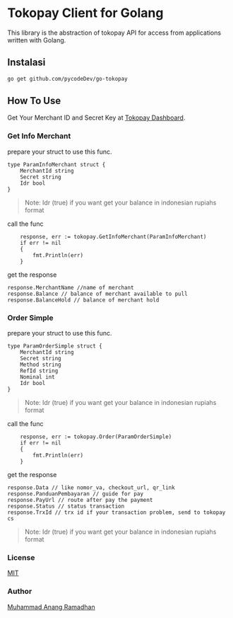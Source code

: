 # Tokopay Client for Golang

This library is the abstraction of tokopay API for access from applications written with Golang.

## Instalasi

```bash
go get github.com/pycodeDev/go-tokopay
```

## How To Use
Get Your Merchant ID and Secret Key at [Tokopay Dashboard](https://dash.tokopay.id/pengaturan/secret-key).

### Get Info Merchant
prepare your struct to use this func.
```golang
type ParamInfoMerchant struct {
    MerchantId string
    Secret string
    Idr bool
}
```
> Note:
> Idr (true) if you want get your balance in indonesian rupiahs format

call the func

```golang
    response, err := tokopay.GetInfoMerchant(ParamInfoMerchant)
    if err != nil
    {
        fmt.Println(err)
    }
```

get the response

```golang
response.MerchantName //name of merchant
response.Balance // balance of merchant available to pull
response.BalanceHold // balance of merchant hold
```

### Order Simple
prepare your struct to use this func.
```golang
type ParamOrderSimple struct {
    MerchantId string
    Secret string
    Method string
    RefId string
    Nominal int
    Idr bool
}
```
> Note:
> Idr (true) if you want get your balance in indonesian rupiahs format

call the func

```golang
    response, err := tokopay.Order(ParamOrderSimple)
    if err != nil
    {
        fmt.Println(err)
    }
```

get the response

```golang
response.Data // like nomor_va, checkout_url, qr_link
response.PanduanPembayaran // guide for pay
response.PayUrl // route after pay the payment
response.Status // status transaction
response.TrxId // trx id if your transaction problem, send to tokopay cs
```
> Note:
> Idr (true) if you want get your balance in indonesian rupiahs format

### License

[MIT](https://github.com/aripadrian/tokovoucher/blob/master/LICENSE)

### Author

[Muhammad Anang Ramadhan](mailto:muhammadanangr@gmail.com)